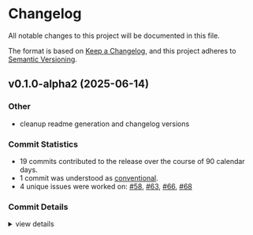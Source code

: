 # Changelog

All notable changes to this project will be documented in this file.

The format is based on [Keep a Changelog](https://keepachangelog.com/en/1.0.0/),
and this project adheres to [Semantic Versioning](https://semver.org/spec/v2.0.0.html).

## v0.1.0-alpha2 (2025-06-14)

### Other

 - <csr-id-66270107a067960190afb9cf46a3e9963b0f3ae2/> cleanup readme generation and changelog versions

### Commit Statistics

<csr-read-only-do-not-edit/>

 - 19 commits contributed to the release over the course of 90 calendar days.
 - 1 commit was understood as [conventional](https://www.conventionalcommits.org).
 - 4 unique issues were worked on: [#58](https://github.com/obliviouslabs/rostl/issues/58), [#63](https://github.com/obliviouslabs/rostl/issues/63), [#66](https://github.com/obliviouslabs/rostl/issues/66), [#68](https://github.com/obliviouslabs/rostl/issues/68)

### Commit Details

<csr-read-only-do-not-edit/>

<details><summary>view details</summary>

 * **[#58](https://github.com/obliviouslabs/rostl/issues/58)**
    - Implements Array and UnorderedMap (and some queues and vectors) ([`84acef2`](https://github.com/obliviouslabs/rostl/commit/84acef2379ccc823cd554a6433f13c79e8c21573))
 * **[#63](https://github.com/obliviouslabs/rostl/issues/63)**
    - Heap ([`60c8cac`](https://github.com/obliviouslabs/rostl/commit/60c8cac02774426149d747bc97bd8ff88f718e11))
 * **[#66](https://github.com/obliviouslabs/rostl/issues/66)**
    - Sharded map ([`ee4caab`](https://github.com/obliviouslabs/rostl/commit/ee4caabf6ab0d3caef7f11bd9eb219611d6fa484))
 * **[#68](https://github.com/obliviouslabs/rostl/issues/68)**
    - Rename package names to rostl ([`332c664`](https://github.com/obliviouslabs/rostl/commit/332c664ab509038cc181a39fa616d02f8df2bf36))
 * **Uncategorized**
    - Update crates.io readme badges ([`3fea8ff`](https://github.com/obliviouslabs/rostl/commit/3fea8ff3a6f22e50e8d89ba4bedbf3da19a1323d))
    - Prepare release 0.1.0-alpha: update CHANGELOG files ([`a508027`](https://github.com/obliviouslabs/rostl/commit/a5080270aa6d4b822fee9b941c711dfaf3d626a5))
    - Update version ([`a8d8aad`](https://github.com/obliviouslabs/rostl/commit/a8d8aad49b7fa41233a4fc6c7ce5b230c58b64e9))
    - Fix typos ([`a49f307`](https://github.com/obliviouslabs/rostl/commit/a49f307b17abdcb34703af193ed644ad68d09996))
    - Cleanup readme generation and changelog versions ([`6627010`](https://github.com/obliviouslabs/rostl/commit/66270107a067960190afb9cf46a3e9963b0f3ae2))
    - Prepare release 0.1.0: update CHANGELOG files ([`cc5bd22`](https://github.com/obliviouslabs/rostl/commit/cc5bd22765bd22de2eb284c70e649370c1242135))
    - Adds release script ([`9dd936d`](https://github.com/obliviouslabs/rostl/commit/9dd936dcaf40ef9a502c5d22775a9f2c9e6342c0))
    - Adds homepage ([`4847107`](https://github.com/obliviouslabs/rostl/commit/4847107adece9f60486a7a05323f7675104aedbb))
    - Adds crate READMEs ([`29ee8c8`](https://github.com/obliviouslabs/rostl/commit/29ee8c8c05ea2447283f4cd62fc3179eb242380f))
    - Remove debug text ([`47be77d`](https://github.com/obliviouslabs/rostl/commit/47be77df44efaf429fafc189121e264688cb3a49))
    - Fix batch sizes in sharded_map ([`1fa2710`](https://github.com/obliviouslabs/rostl/commit/1fa2710bf633f867a4aa4c53834be0c9d99d0b52))
    - Cleanup ([`86964a7`](https://github.com/obliviouslabs/rostl/commit/86964a7a0310dc11bd91a6511afb168982fef262))
    - Optimize cxchg ([`6844239`](https://github.com/obliviouslabs/rostl/commit/6844239ba013ac03df442fcfbf9a054fe773389c))
    - Implements Stack ([`381f23c`](https://github.com/obliviouslabs/rostl/commit/381f23c076361710baeed66e56469b1d18d511af))
    - Optimize cmov and recursive oram ([`3100659`](https://github.com/obliviouslabs/rostl/commit/3100659bdfac273877f9cecc14602fe2e94f9f1e))
</details>

